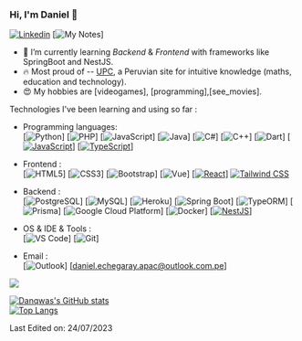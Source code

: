 ### Hi, I'm Daniel 👋 

[![Linkedin](https://img.shields.io/badge/-LinkedIn-blue?style=flat&logo=Linkedin&logoColor=white&link=https://www.linkedin.com/in/dinhanhthi/)](https://www.linkedin.com/in/daniel-jes%C3%BAs-echegaray-apac-a21942228/)
[![My Notes](https://img.shields.io/badge/-My%20Notes-009e22?style=flat&logo=data:image/png;base64,iVBORw0KGgoAAAANSUhEUgAAAA4AAAARCAQAAABHwVUUAAAAxklEQVQYlYWROw6BQRSFp1LRW4BaqUCswAJsQYJoJDQsAI0VSIgIpUKjIgqxAIlGoSXexPNz+ecvMDi3uvnmzD0zVymFkwI9ui/Vo4JH4SDEhE9diSkCZMkzZ0Wblq6pwBspJdcGWUgzJEqDOk3S1DTES5IyGwbi37FmL0eqNnQToc+RMQkZkCVHnI4NXYQZcZZmz/ZZOy429JGhJIHepQP5ZeKn/jr1zJMZWmkPZmi9c/ktUNCAtNP625kZ/tqKeuQtmvd5B5bhnUU8EVlfAAAAAElFTkSuQmCC&link=https://tenor.com/view/kirby-headphones-dance-cute-shaking-gif-17762158)]


- 🌱 I’m currently learning *Backend* & *Frontend* with frameworks like SpringBoot and NestJS.
- 🔥 Most proud of -- [UPC](https://www.upc.edu.pe/), a Peruvian site for intuitive knowledge (maths, education and technology).
- 😍 My hobbies are [videogames], [programming],[see_movies].
        

Technologies I've been learning and using so far :

- Programming languages: <br />
    [![Python](https://img.shields.io/badge/Python-FFD43B?style=for-the-badge&logo=python&logoColor=blue)]
    [![PHP](https://img.shields.io/badge/PHP-777BB4?style=for-the-badge&logo=php&logoColor=white)]
    [![JavaScript](https://img.shields.io/badge/JavaScript-323330?style=for-the-badge&logo=javascript&logoColor=F7DF1E)]
    [![Java](https://img.shields.io/badge/Java-ED8B00?style=for-the-badge&logo=java&logoColor=white)]
    [![C#](https://img.shields.io/badge/C%23-239120?style=for-the-badge&logo=c-sharp&logoColor=white)]
    [![C++](https://img.shields.io/badge/C%2B%2B-00599C?style=for-the-badge&logo=c%2B%2B&logoColor=white)]
    [![Dart](https://img.shields.io/badge/Dart-0175C2?style=for-the-badge&logo=dart&logoColor=white)]
    [[![JavaScript](https://img.shields.io/badge/JavaScript-323330?style=for-the-badge&logo=javascript&logoColor=F7DF1E)](https://developer.mozilla.org/en-US/docs/Web/JavaScript)]
    [[![TypeScript](https://img.shields.io/badge/TypeScript-007ACC?style=for-the-badge&logo=typescript&logoColor=white)](https://www.typescriptlang.org/)]

   

- Frontend : <br />
    [![HTML5](https://img.shields.io/badge/HTML5-E34F26?style=for-the-badge&logo=html5&logoColor=white)]
    [![CSS3](https://img.shields.io/badge/CSS3-1572B6?style=for-the-badge&logo=css3&logoColor=white)]
    [![Bootstrap](https://img.shields.io/badge/Bootstrap-563D7C?style=for-the-badge&logo=bootstrap&logoColor=white)]
    [![Vue](https://img.shields.io/badge/Vue.js-35495E?style=for-the-badge&logo=vuedotjs&logoColor=4FC08D)]
    [[![React](https://img.shields.io/badge/React-61DAFB?style=for-the-badge&logo=react&logoColor=white)](https://reactjs.org)]
  [![Tailwind CSS](https://img.shields.io/badge/Tailwind_CSS-38B2AC?style=for-the-badge&logo=tailwind-css&logoColor=white)]()
- Backend : <br />
    [![PostgreSQL](https://img.shields.io/badge/PostgreSQL-316192?style=for-the-badge&logo=postgresql&logoColor=white)]
    [![MySQL](https://img.shields.io/badge/MySQL-005C84?style=for-the-badge&logo=mysql&logoColor=white)]
    [![Heroku](https://img.shields.io/badge/Heroku-430098?style=for-the-badge&logo=heroku&logoColor=white)]
    [![Spring Boot](https://img.shields.io/badge/Spring_Boot-F2F4F9?style=for-the-badge&logo=spring-boot)]
    [![TypeORM](https://img.shields.io/badge/TypeORM-E83524?style=for-the-badge&logo=typeorm&logoColor=white)]
    [![Prisma](https://img.shields.io/badge/Prisma-2D3748?style=for-the-badge&logo=prisma&logoColor=white)]
    [![Google Cloud Platform](https://img.shields.io/badge/Google_Cloud_Platform-4285F4?style=for-the-badge&logo=google-cloud&logoColor=white)]
    [![Docker](https://img.shields.io/badge/Docker-2496ED?style=for-the-badge&logo=docker&logoColor=white)]
    [[![NestJS](https://img.shields.io/badge/NestJS-E0234E?style=for-the-badge&logo=nestjs&logoColor=white)](https://nestjs.com)]



- OS & IDE & Tools : <br />
    [![VS Code](https://img.shields.io/badge/Visual_Studio_Code-0078D4?style=for-the-badge&logo=visual%20studio%20code&logoColor=white)]
    [![Git](https://img.shields.io/badge/GIT-E44C30?style=for-the-badge&logo=git&logoColor=white)]
- Email : <br/>
    [![Outlook](https://img.shields.io/badge/Outlook-0078D4?style=for-the-badge&logo=microsoft-outlook&logoColor=white)]
    [daniel.echegaray.apac@outlook.com.pe]

[![](https://visitcount.itsvg.in/api?id=danqwas&label=Profile%20Views&color=1&icon=5&pretty=true)](https://visitcount.itsvg.in)


[![Danqwas's GitHub stats](https://github-readme-stats.vercel.app/api?username=danqwas&show_icons=true&theme=monokai)](https://github.com/danqwas/github-readme-stats)
<br />
[![Top Langs](https://github-readme-stats.vercel.app/api/top-langs/?username=danqwas&layout=compact)](https://github.com/danqwas/github-readme-stats)

Last Edited on: 24/07/2023
